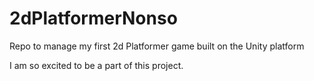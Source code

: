 # 2dPlatformerNonso
Repo to manage my first 2d Platformer game built on the Unity platform



I am so excited to be a part of this project.  
